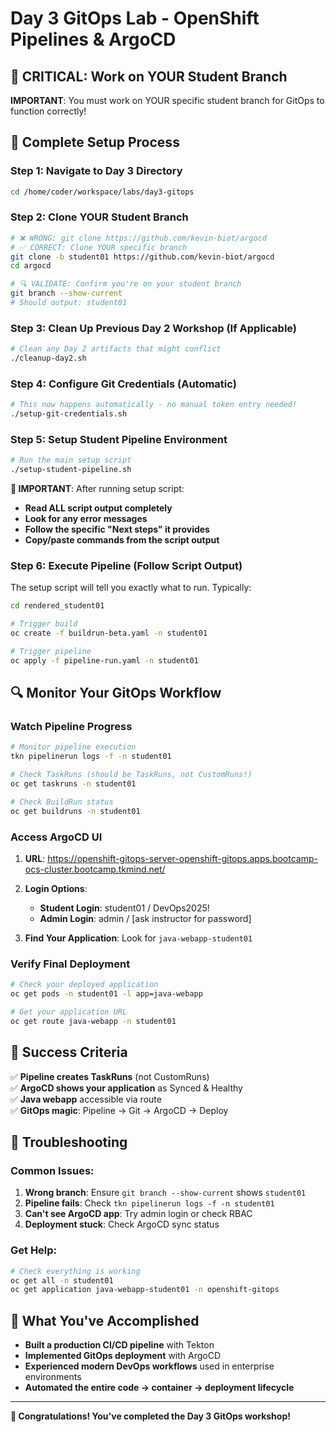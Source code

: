 # Day 3 GitOps Lab - OpenShift Pipelines & ArgoCD

## 🚨 CRITICAL: Work on YOUR Student Branch

**IMPORTANT**: You must work on YOUR specific student branch for GitOps to function correctly!

## 🚀 Complete Setup Process

### Step 1: Navigate to Day 3 Directory
```bash
cd /home/coder/workspace/labs/day3-gitops
```

### Step 2: Clone YOUR Student Branch
```bash
# ❌ WRONG: git clone https://github.com/kevin-biot/argocd
# ✅ CORRECT: Clone YOUR specific branch
git clone -b student01 https://github.com/kevin-biot/argocd
cd argocd

# 🔍 VALIDATE: Confirm you're on your student branch
git branch --show-current
# Should output: student01
```

### Step 3: Clean Up Previous Day 2 Workshop (If Applicable)
```bash
# Clean any Day 2 artifacts that might conflict
./cleanup-day2.sh
```

### Step 4: Configure Git Credentials (Automatic)
```bash
# This now happens automatically - no manual token entry needed!
./setup-git-credentials.sh
```

### Step 5: Setup Student Pipeline Environment
```bash
# Run the main setup script
./setup-student-pipeline.sh
```

**📝 IMPORTANT**: After running setup script:
- **Read ALL script output completely**
- **Look for any error messages**  
- **Follow the specific "Next steps" it provides**
- **Copy/paste commands from the script output**

### Step 6: Execute Pipeline (Follow Script Output)
The setup script will tell you exactly what to run. Typically:

```bash
cd rendered_student01

# Trigger build
oc create -f buildrun-beta.yaml -n student01

# Trigger pipeline  
oc apply -f pipeline-run.yaml -n student01
```

## 🔍 Monitor Your GitOps Workflow

### Watch Pipeline Progress
```bash
# Monitor pipeline execution
tkn pipelinerun logs -f -n student01

# Check TaskRuns (should be TaskRuns, not CustomRuns!)
oc get taskruns -n student01

# Check BuildRun status
oc get buildruns -n student01
```

### Access ArgoCD UI
1. **URL**: https://openshift-gitops-server-openshift-gitops.apps.bootcamp-ocs-cluster.bootcamp.tkmind.net/

2. **Login Options**:
   - **Student Login**: student01 / DevOps2025!
   - **Admin Login**: admin / [ask instructor for password]

3. **Find Your Application**: Look for `java-webapp-student01`

### Verify Final Deployment
```bash
# Check your deployed application
oc get pods -n student01 -l app=java-webapp

# Get your application URL
oc get route java-webapp -n student01
```

## 🎯 Success Criteria
✅ **Pipeline creates TaskRuns** (not CustomRuns)  
✅ **ArgoCD shows your application** as Synced & Healthy  
✅ **Java webapp** accessible via route  
✅ **GitOps magic**: Pipeline → Git → ArgoCD → Deploy  

## 🔧 Troubleshooting

### Common Issues:
1. **Wrong branch**: Ensure `git branch --show-current` shows `student01`
2. **Pipeline fails**: Check `tkn pipelinerun logs -f -n student01`
3. **Can't see ArgoCD app**: Try admin login or check RBAC
4. **Deployment stuck**: Check ArgoCD sync status

### Get Help:
```bash
# Check everything is working
oc get all -n student01
oc get application java-webapp-student01 -n openshift-gitops
```

## 🎉 What You've Accomplished
- **Built a production CI/CD pipeline** with Tekton
- **Implemented GitOps deployment** with ArgoCD  
- **Experienced modern DevOps workflows** used in enterprise environments
- **Automated the entire code → container → deployment lifecycle**

---
**🚀 Congratulations! You've completed the Day 3 GitOps workshop!**
